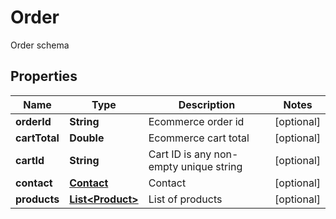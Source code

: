 

# Order

Order schema
## Properties

Name | Type | Description | Notes
------------ | ------------- | ------------- | -------------
**orderId** | **String** | Ecommerce order id |  [optional]
**cartTotal** | **Double** | Ecommerce cart total |  [optional]
**cartId** | **String** | Cart ID is any non-empty unique string |  [optional]
**contact** | [**Contact**](Contact.md) | Contact |  [optional]
**products** | [**List&lt;Product&gt;**](Product.md) | List of products |  [optional]



